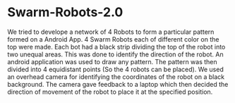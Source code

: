 # Swarm-Robots-2.0
We tried to develope a network of 4 Robots to form a particular pattern formed on a Android App.
4 Swarm Robots each of different color on the top were made. Each bot had a black strip dividing the top of the robot into two unequal areas. This was done to identify the direction of the robot.
An android application was used to draw any pattern. The pattern was then divided into 4 equidistant points (So the 4 robots can be placed).
We used an overhead camera for identifying the coordinates of the robot on a black background. The camera gave feedback to a laptop which then decided the direction of movement of the robot to place it at the specified position.
